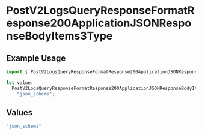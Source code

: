 # PostV2LogsQueryResponseFormatResponse200ApplicationJSONResponseBodyItems3Type

## Example Usage

```typescript
import { PostV2LogsQueryResponseFormatResponse200ApplicationJSONResponseBodyItems3Type } from "orq-poc-typescript-multi-env-version/models/operations";

let value:
  PostV2LogsQueryResponseFormatResponse200ApplicationJSONResponseBodyItems3Type =
    "json_schema";
```

## Values

```typescript
"json_schema"
```